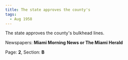 ```yaml
---  
title: The state approves the county's  
tags:  
  - Aug 1958  
---  
```

  
The state approves the county's bulkhead lines.  
  
Newspapers: **Miami Morning News or The Miami Herald**  
  
Page: **2**, Section: **B** 
